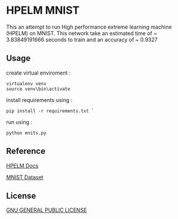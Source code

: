 # HPELM MNIST
This an attempt to run High performance extreme learning machine (HPELM) on MNIST.
This network take an estimated time of ~ 3.83849191666 seconds to train and an accuracy of ~ 0.9327 

## Usage
create virtual enviroment : 
```shell
virtualenv venv 
source venv\bin\activate
```

install requirements using :
```shell
pip install -r requirements.txt `
```
run using : 
```shell
python mnits.py
``` 

## Reference
[HPELM Docs](http://hpelm.readthedocs.io/en/latest/index.html)

[MNIST Dataset](http://yann.lecun.com/exdb/mnist/)

## License  
[GNU GENERAL PUBLIC LICENSE](https://github.com/ayox/hpelm_mnist/blob/master/LICENSE)
